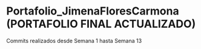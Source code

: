 # Portafolio_JimenaFloresCarmona (PORTAFOLIO FINAL ACTUALIZADO)
Commits realizados desde Semana 1 hasta Semana 13
